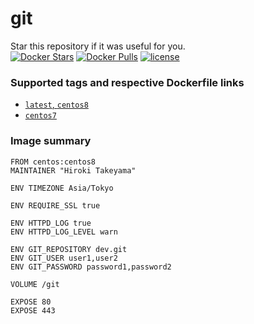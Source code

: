 # git
Star this repository if it was useful for you.  
[![Docker Stars](https://img.shields.io/docker/stars/takeyamajp/git.svg)](https://hub.docker.com/r/takeyamajp/git/)
[![Docker Pulls](https://img.shields.io/docker/pulls/takeyamajp/git.svg)](https://hub.docker.com/r/takeyamajp/git/)
[![license](https://img.shields.io/github/license/takeyamajp/docker-git.svg)](https://github.com/takeyamajp/docker-git/blob/master/LICENSE)

### Supported tags and respective Dockerfile links  
- [`latest`, `centos8`](https://github.com/takeyamajp/docker-git/blob/master/centos8/Dockerfile)
- [`centos7`](https://github.com/takeyamajp/docker-git/blob/master/centos7/Dockerfile)

### Image summary
    FROM centos:centos8  
    MAINTAINER "Hiroki Takeyama"
    
    ENV TIMEZONE Asia/Tokyo
    
    ENV REQUIRE_SSL true
    
    ENV HTTPD_LOG true  
    ENV HTTPD_LOG_LEVEL warn
    
    ENV GIT_REPOSITORY dev.git  
    ENV GIT_USER user1,user2  
    ENV GIT_PASSWORD password1,password2
    
    VOLUME /git
    
    EXPOSE 80  
    EXPOSE 443
    
